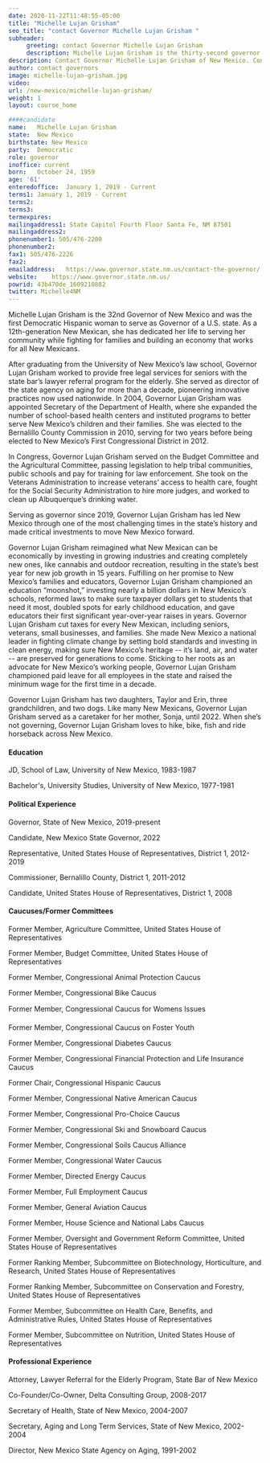 ```yaml
---
date: 2020-11-22T11:48:55-05:00
title: "Michelle Lujan Grisham"
seo_title: "contact Governor Michelle Lujan Grisham "
subheader:
     greeting: contact Governor Michelle Lujan Grisham 
     description: Michelle Lujan Grisham is the thirty-second governor of the state of New Mexico, the first Democratic Latina to be elected governor in U.S. history. A longtime state Cabinet secretary at both the New Mexico Department of Aging and Long-term Services and Department of Health, Gov. Lujan Grisham has been a leading advocate for senior citizens, veterans and the disabled as well as investments in health care infrastructure and innovative programming that has improved access and quality of care for New Mexicans across the state. She was elected to the U.S. Congress in 2011, serving three terms in Washington on behalf of New Mexico’s 1st Congressional District. Gov. Lujan Grisham was born in Los Alamos and graduated from St. Michael’s High School in Santa Fe before earning undergraduate and law degrees from the University of New Mexico. A 12th-generation New Mexican, she is the mother of two adult children and grandmother of three
description: Contact Governor Michelle Lujan Grisham of New Mexico. Contact information for Michelle Lujan Grisham includes her email address, phone number, and mailing address.
author: contact governors
image: michelle-lujan-grisham.jpg
video:
url: /new-mexico/michelle-lujan-grisham/
weight: 1
layout: course_home

####candidate
name:	Michelle Lujan Grisham
state:	New Mexico
birthstate: New Mexico
party:	Democratic
role: governor
inoffice: current
born:	October 24, 1959
age: '61'
enteredoffice:	January 1, 2019 - Current 
terms1: January 1, 2019 - Current
terms2: 
terms3: 
termexpires:	
mailingaddress1: State Capitol Fourth Floor Santa Fe, NM 87501
mailingaddress2:		
phonenumber1: 505/476-2200
phonenumber2:	
fax1: 505/476-2226
fax2: 
emailaddress:	https://www.governor.state.nm.us/contact-the-governor/
website:	https://www.governor.state.nm.us/
powrid: 43b470de_1609210882
twitter: Michelle4NM
---
```



Michelle Lujan Grisham is the 32nd Governor of New Mexico and was the first Democratic Hispanic woman to serve as Governor of a U.S. state. As a 12th-generation New Mexican, she has dedicated her life to serving her community while fighting for families and building an economy that works for all New Mexicans.

After graduating from the University of New Mexico’s law school, Governor Lujan Grisham worked to provide free legal services for seniors with the state bar’s lawyer referral program for the elderly. She served as director of the state agency on aging for more than a decade, pioneering innovative practices now used nationwide. In 2004, Governor Lujan Grisham was appointed Secretary of the Department of Health, where she expanded the number of school-based health centers and instituted programs to better serve New Mexico’s children and their families. She was elected to the Bernalillo County Commission in 2010, serving for two years before being elected to New Mexico’s First Congressional District in 2012.

In Congress, Governor Lujan Grisham served on the Budget Committee and the Agricultural Committee, passing legislation to help tribal communities, public schools and pay for training for law enforcement. She took on the Veterans Administration to increase veterans’ access to health care, fought for the Social Security Administration to hire more judges, and worked to clean up Albuquerque’s drinking water.

Serving as governor since 2019, Governor Lujan Grisham has led New Mexico through one of the most challenging times in the state’s history and made critical investments to move New Mexico forward.

Governor Lujan Grisham reimagined what New Mexican can be economically by investing in growing industries and creating completely new ones, like cannabis and outdoor recreation, resulting in the state’s best year for new job growth in 15 years. Fulfilling on her promise to New Mexico’s families and educators, Governor Lujan Grisham championed an education “moonshot,” investing nearly a billion dollars in New Mexico’s schools, reformed laws to make sure taxpayer dollars get to students that need it most, doubled spots for early childhood education, and gave educators their first significant year-over-year raises in years. Governor Lujan Grisham cut taxes for every New Mexican, including seniors, veterans, small businesses, and families. She made New Mexico a national leader in fighting climate change by setting bold standards and investing in clean energy, making sure New Mexico’s heritage -- it’s land, air, and water -- are preserved for generations to come. Sticking to her roots as an advocate for New Mexico’s working people, Governor Lujan Grisham championed paid leave for all employees in the state and raised the minimum wage for the first time in a decade.

Governor Lujan Grisham has two daughters, Taylor and Erin, three grandchildren, and two dogs. Like many New Mexicans, Governor Lujan Grisham served as a caretaker for her mother, Sonja, until 2022. When she’s not governing, Governor Lujan Grisham loves to hike, bike, fish and ride horseback across New Mexico.

#### Education
JD, School of Law, University of New Mexico, 1983-1987

Bachelor's, University Studies, University of New Mexico, 1977-1981

#### Political Experience
Governor, State of New Mexico, 2019-present

Candidate, New Mexico State Governor, 2022

Representative, United States House of Representatives, District 1, 2012-2019

Commissioner, Bernalillo County, District 1, 2011-2012

Candidate, United States House of Representatives, District 1, 2008

#### Caucuses/Former Committees
Former Member, Agriculture Committee, United States House of Representatives

Former Member, Budget Committee, United States House of Representatives

Former Member, Congressional Animal Protection Caucus

Former Member, Congressional Bike Caucus

Former Member, Congressional Caucus for Womens Issues

Former Member, Congressional Caucus on Foster Youth

Former Member, Congressional Diabetes Caucus

Former Member, Congressional Financial Protection and Life Insurance Caucus

Former Chair, Congressional Hispanic Caucus

Former Member, Congressional Native American Caucus

Former Member, Congressional Pro-Choice Caucus

Former Member, Congressional Ski and Snowboard Caucus

Former Member, Congressional Soils Caucus Alliance

Former Member, Congressional Water Caucus

Former Member, Directed Energy Caucus

Former Member, Full Employment Caucus

Former Member, General Aviation Caucus

Former Member, House Science and National Labs Caucus

Former Member, Oversight and Government Reform Committee, United States House of Representatives

Former Ranking Member, Subcommittee on Biotechnology, Horticulture, and Research, United States House of Representatives

Former Ranking Member, Subcommittee on Conservation and Forestry, United States House of Representatives

Former Member, Subcommittee on Health Care, Benefits, and Administrative Rules, United States House of Representatives

Former Member, Subcommittee on Nutrition, United States House of Representatives

#### Professional Experience
Attorney, Lawyer Referral for the Elderly Program, State Bar of New Mexico

Co-Founder/Co-Owner, Delta Consulting Group, 2008-2017

Secretary of Health, State of New Mexico, 2004-2007

Secretary, Aging and Long Term Services, State of New Mexico, 2002-2004

Director, New Mexico State Agency on Aging, 1991-2002
